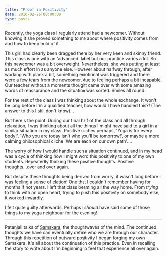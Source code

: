 ```yaml
---
title: "Proof in Positivity"
date: 2016-02-26T00:00:00
type: posts
---
```

Recently, the yoga class I regularly attend had a newcomer. Without knowing it she proved something to me about where positivity comes from and how to keep hold of it.

This girl had clearly been dragged there by her very keen and skinny friend. This class is one with an 'advanced' label but our practice varies a lot. So this newcomer was a bit overweight. Nevertheless, she was putting at least as much effort in as anyone else. However about halfway through, after working with plank a bit, something emotional was triggered and there were a few tears from the newcomer, due to feeling perhaps a bit incapable. Our teacher without a moments thought came over with some amazing words of reassurance and the situation was sorted. Smiles all round.

For the rest of the class I was thinking about the whole exchange. It won't be long before I'm a qualified teacher, how would I have handled this?! (The answer to this I still don't know)...

But here's the point. During our final half of the class and all through relaxation, I was thinking about all the things I might have said to a girl in a similar situation in my class. Positive cliches perhaps, 'Yoga is for every body!', 'Who you are today isn't who you'll be tomorrow!', or maybe a more calming philosophical cliche 'We are each on our own path'....

The worry of how I would handle such a situation continued, and in my head was a cycle of thinking how I might word this positivity to one of my own students. Repeatedly thinking these positive thoughts. Positive thoughts...over and over again.

But despite these thoughts being derived from worry, it wasn't long before I was feeling a sense of elation! One that I couldn't remember having for months if not years. I left that class beaming all the way home. From <em>trying</em> to think with an open heart, trying to push this positivity on somebody else, it worked inwardly.

I felt quite guilty afterwards. Perhaps I <em>should</em> have said some of those things to my yoga neighbour for the evening!

<hr />

Patanjali talks of <a href="https://en.wikipedia.org/wiki/Samskara_(Indian_philosophy)">Samskara</a>, the thoughtwaves of the mind. The continued thoughts we have can eventually define who we are through our character. Through this repetition of outward positivity I began forging my own Samskara. It's all about the continuation of this practice. Even in recalling the story to write about I'm beginning to feel that experience all over again.
